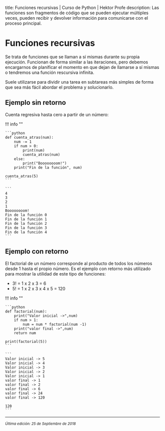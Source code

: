 title: Funciones recursivas | Curso de Python | Hektor Profe
description: Las funciones son fragmentos de código que se pueden ejecutar múltiples veces, pueden recibir y devolver información para comunicarse con el proceso principal.

# Funciones recursivas

Se trata de funciones que se llaman a sí mismas durante su propia ejecución. Funcionan de forma similar a las iteraciones, pero debemos encargarnos de planificar el momento en que dejan de llamarse a sí mismas o tendremos una función rescursiva infinita.

Suele utilizarse para dividir una tarea en subtareas más simples de forma que sea más fácil abordar el problema y solucionarlo.

## Ejemplo sin retorno

Cuenta regresiva hasta cero a partir de un número:

!!! info "" 

    ```python
    def cuenta_atras(num):
        num -= 1
        if num > 0:
            print(num)
            cuenta_atras(num)
        else:
            print("Boooooooom!")
        print("Fin de la función", num)

    cuenta_atras(5)
    ```

    ```
    4
    3
    2
    1
    Boooooooom!
    Fin de la función 0
    Fin de la función 1
    Fin de la función 2
    Fin de la función 3
    Fin de la función 4
    ``` 

## Ejemplo con retorno

El factorial de un número corresponde al producto de todos los números desde 1 hasta el propio número. Es el ejemplo con retorno más utilizado para mostrar la utilidad de este tipo de funciones:

* 3! = 1 x 2 x 3 = 6
* 5! = 1 x 2 x 3 x 4 x 5 = 120

!!! info "" 

    ```python
    def factorial(num):
        print("Valor inicial ->",num)
        if num > 1:
            num = num * factorial(num -1)
        print("valor final ->",num)
        return num

    print(factorial(5))
    ```

    ```
    Valor inicial -> 5
    Valor inicial -> 4
    Valor inicial -> 3
    Valor inicial -> 2
    Valor inicial -> 1
    valor final -> 1
    valor final -> 2
    valor final -> 6
    valor final -> 24
    valor final -> 120

    120
    ``` 

___
<small class="edited"><i>Última edición: 25 de Septiembre de 2018</i></small>